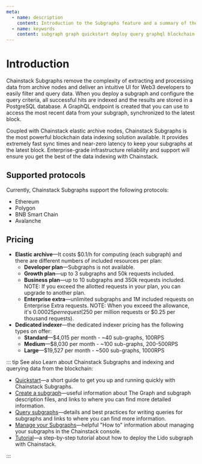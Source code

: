 ```yaml
---
meta:
  - name: description
    content: Introduction to the Subgraphs feature and a summary of the section of the documentation.
  - name: keywords
    content: subgraph graph quickstart deploy query graphql blockchain node network
---
```


# Introduction

Chainstack Subgraphs remove the complexity of extracting and processing data from archive nodes and deliver an intuitive UI for Web3 developers to easily filter and query data. When you deploy a subgraph and configure the query criteria, all successful hits are indexed and the results are stored in a PostgreSQL database. A GraphQL endpoint is created that you can use to access the most recent data from your subgraph, synchronized to the latest block.

Coupled with Chainstack elastic archive nodes, Chainstack Subgraphs is the most powerful blockchain data indexing solution available. It provides extremely fast sync times and near-zero latency to keep your subgraphs at the latest block. Enterprise-grade infrastructure reliability and support will ensure you get the best of the data indexing with Chainstack.

## Supported protocols

Currently, Chainstack Subgraphs support the following protocols:

* Ethereum
* Polygon
* BNB Smart Chain
* Avalanche

## Pricing

* **Elastic archive**—It costs $0.1/h for computing (each subgraph) and there are different numbers of included resources per plan:
  * **Developer plan**—Subgraphs is not available.
  * **Growth plan**—up to 3 subgraphs and 50k requests included.
  * **Business plan**—up to 10 subgraphs and 350k requests included. NOTE: If you exceed the allotted requests in your plan, you can upgrade to another plan.
  * **Enterprise extra**—unlimited subgraphs and 1M included requests on Enterprise Extra requests. NOTE: When you exceed the allowance, it's $0.00025 per request ($250 per million requests or $0.25 per thousand requests).
* **Dedicated indexer**—the dedicated indexer pricing has the following types on offer:
  * **Standard**—$4,015 per month - ~40 sub-graphs, 100RPS
  * **Medium**—$8,030 per month - ~100 sub-graphs, 200-500RPS
  * **Large**—$19,527 per month - ~500 sub-graphs, 1000RPS

::: tip See also
Learn about Chainstack Subgraphs and indexing and querying data from the blockchain:

* [Quickstart](/subgraphs/quickstart.md)—a short guide to get you up and running quickly with Chainstack Subgraphs.
* [Create a subgraph](/subgraphs/create-a-subgraph.md)—useful information about The Graph and subgraph description files, and links to where you can find more detailed information.
* [Query subgraphs](/subgraphs/query-a-subgraph.md)—details and best practices for writing queries for subgraphs and links to where you can find more information.
*	[Manage your Subgraphs](/subgraphs/manage-your-chainstack-subgraph.md)—helpful "How to" information about managing your subgraphs in the Chainstack console.
*	[Tutorial](/subgraphs/tutorial/README.md)—a step-by-step tutorial about how to deploy the Lido subgraph with Chainstack.

:::